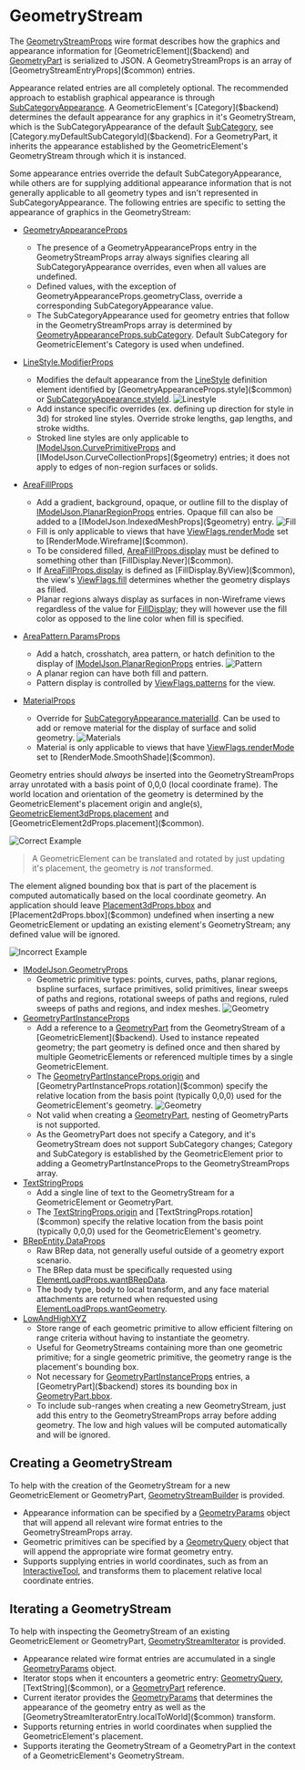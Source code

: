# GeometryStream

The [GeometryStreamProps]($common) wire format describes how the graphics and appearance information for [GeometricElement]($backend) and [GeometryPart]($backend) is serialized to JSON. A GeometryStreamProps is an array of [GeometryStreamEntryProps]($common) entries.

Appearance related entries are all completely optional. The recommended approach to establish graphical appearance is through [SubCategoryAppearance]($common). A GeometricElement's [Category]($backend) determines the default appearance for any graphics in it's GeometryStream, which is the SubCategoryAppearance of the default [SubCategory]($backend), see [Category.myDefaultSubCategoryId]($backend). For a GeometryPart, it inherits the appearance established by the GeometricElement's GeometryStream through which it is instanced.

Some appearance entries override the default SubCategoryAppearance, while others are for supplying additional appearance information that is not generally applicable to all geometry types and isn't represented in SubCategoryAppearance. The following entries are specific to setting the appearance of graphics in the GeometryStream:

  * [GeometryAppearanceProps]($common)
    * The presence of a GeometryAppearanceProps entry in the GeometryStreamProps array always signifies clearing all SubCategoryAppearance overrides, even when all values are undefined.
    * Defined values, with the exception of GeometryAppearanceProps.geometryClass, override a corresponding SubCategoryAppearance value.
    * The SubCategoryAppearance used for geometry entries that follow in the GeometryStreamProps array is determined by [GeometryAppearanceProps.subCategory]($common). Default SubCategory for GeometricElement's Category is used when undefined.

  * [LineStyle.ModifierProps]($common)
    * Modifies the default appearance from the [LineStyle]($backend) definition element identified by [GeometryAppearanceProps.style]($common) or [SubCategoryAppearance.styleId]($common).
    ![Linestyle](./stroked_ls.png "Example of stroked line styles")
    * Add instance specific overrides (ex. defining up direction for style in 3d) for stroked line styles. Override stroke lengths, gap lengths, and stroke widths.
    * Stroked line styles are only applicable to [IModelJson.CurvePrimitiveProps]($geometry) and [IModelJson.CurveCollectionProps]($geometry) entries; it does not apply to edges of non-region surfaces or solids.

  * [AreaFillProps]($common)
    * Add a gradient, background, opaque, or outline fill to the display of [IModelJson.PlanarRegionProps]($geometry) entries. Opaque fill can also be added to a [IModelJson.IndexedMeshProps]($geometry) entry.
    ![Fill](./fill_types.png "Example of types of fill")
    * Fill is only applicable to views that have [ViewFlags.renderMode]($common) set to [RenderMode.Wireframe]($common).
    * To be considered filled, [AreaFillProps.display]($common) must be defined to something other than [FillDisplay.Never]($common).
    * If [AreaFillProps.display]($common) is defined as [FillDisplay.ByView]($common), the view's [ViewFlags.fill]($common) determines whether the geometry displays as filled.
    * Planar regions always display as surfaces in non-Wireframe views regardless of the value for [FillDisplay]($common); they will however use the fill color as opposed to the line color when fill is specified.

  * [AreaPattern.ParamsProps]($common)
    * Add a hatch, crosshatch, area pattern, or hatch definition to the display of [IModelJson.PlanarRegionProps]($geometry) entries.
    ![Pattern](./pattern_types.png "Example of types of pattern")
    * A planar region can have both fill and pattern.
    * Pattern display is controlled by [ViewFlags.patterns]($common) for the view.

  * [MaterialProps]($common)
    * Override for [SubCategoryAppearance.materialId]($common). Can be used to add or remove material for the display of surface and solid geometry.
    ![Materials](./materials.png "Example of materials")
    * Material is only applicable to views that have [ViewFlags.renderMode]($common) set to [RenderMode.SmoothShade]($common).

Geometry entries should *always* be inserted into the GeometryStreamProps array unrotated with a basis point of 0,0,0 (local coordinate frame). The world location and orientation of the geometry is determined by the GeometricElement's placement origin and angle(s), [GeometricElement3dProps.placement]($common) and [GeometricElement2dProps.placement]($common).

![Correct Example](./placement_good.png "Example of correctly defined GeometryStream")

> A GeometricElement can be translated and rotated by just updating it's placement, the geometry is *not* transformed.

The element aligned bounding box that is part of the placement is computed automatically based on the local coordinate geometry. An application should leave [Placement3dProps.bbox]($common) and [Placement2dProps.bbox]($common) undefined when inserting a new GeometricElement or updating an existing element's GeometryStream; any defined value will be ignored.

![Incorrect Example](./placement_bad.png "Example of incorrectly defined GeometryStream")

  * [IModelJson.GeometryProps]($geometry)
    * Geometric primitive types: points, curves, paths, planar regions, bspline surfaces, surface primitives, solid primitives, linear sweeps of paths and regions, rotational sweeps of paths and regions, ruled sweeps of paths and regions, and index meshes.
    ![Geometry](./geom_types.png "Examples of curve, surface, solid, and mesh geometry")
  * [GeometryPartInstanceProps]($common)
    * Add a reference to a [GeometryPart]($backend) from the GeometryStream of a [GeometricElement]($backend). Used to instance repeated geometry; the part geometry is defined once and then shared by multiple GeometricElements or referenced multiple times by a single GeometricElement.
    * The [GeometryPartInstanceProps.origin]($common) and [GeometryPartInstanceProps.rotation]($common) specify the relative location from the basis point (typically 0,0,0) used for the GeometricElement's geometry.
    ![Geometry](./part_refs.png "Example of GeometricElement with GeometryPart references")
    * Not valid when creating a [GeometryPart]($backend), nesting of GeometryParts is not supported.
    * As the GeometryPart does not specify a Category, and it's GeometryStream does not support SubCategory changes; Category and SubCategory is established by the GeometricElement prior to adding a GeometryPartInstanceProps to the GeometryStreamProps array.
  * [TextStringProps]($common)
    * Add a single line of text to the GeometryStream for a GeometricElement or GeometryPart.
    * The [TextStringProps.origin]($common) and [TextStringProps.rotation]($common) specify the relative location from the basis point (typically 0,0,0) used for the GeometricElement's geometry.
  * [BRepEntity.DataProps]($common)
    * Raw BRep data, not generally useful outside of a geometry export scenario.
    * The BRep data must be specifically requested using [ElementLoadProps.wantBRepData]($common).
    * The body type, body to local transform, and any face material attachments are returned when requested using [ElementLoadProps.wantGeometry]($common).
  * [LowAndHighXYZ]($geometry)
    * Store range of each geometric primitive to allow efficient filtering on range criteria without having to instantiate the geometry.
    * Useful for GeometryStreams containing more than one geometric primitive; for a single geometric primitive, the geometry range is the placement's bounding box.
    * Not necessary for [GeometryPartInstanceProps]($common) entries, a [GeometryPart]($backend) stores its bounding box in [GeometryPart.bbox]($backend).
    * To include sub-ranges when creating a new GeometryStream, just add this entry to the GeometryStreamProps array before adding geometry. The low and high values will be computed automatically and will be ignored.

## Creating a GeometryStream

To help with the creation of the GeometryStream for a new GeometricElement or GeometryPart, [GeometryStreamBuilder]($common) is provided.

  * Appearance information can be specified by a [GeometryParams]($common) object that will append all relevant wire format entries to the GeometryStreamProps array.
  * Geometric primitives can be specified by a [GeometryQuery]($geometry) object that will append the appropriate wire format geometry entry.
  * Supports supplying entries in world coordinates, such as from an [InteractiveTool]($frontend), and transforms them to placement relative local coordinate entries.

## Iterating a GeometryStream

To help with inspecting the GeometryStream of an existing GeometricElement or GeometryPart, [GeometryStreamIterator]($common) is provided.

  * Appearance related wire format entries are accumulated in a single [GeometryParams]($common) object.
  * Iterator stops when it encounters a geometric entry: [GeometryQuery]($geometry), [TextString]($common), or a [GeometryPart]($backend) reference.
  * Current iterator provides the [GeometryParams]($common) that determines the appearance of the geometry entry as well as the [GeometryStreamIteratorEntry.localToWorld]($common) transform.
  * Supports returning entries in world coordinates when supplied the GeometricElement's placement.
  * Supports iterating the GeometryStream of a GeometryPart in the context of a GeometricElement's GeometryStream.
